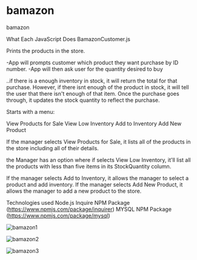 # bamazon
bamazon 

What Each JavaScript Does BamazonCustomer.js

Prints the products in the store.

-App will prompts customer which product they want purchase by ID number.
-App will then ask user for the quantity desired to buy

..if there is a enough inventory in stock, it will return the total for that purchase. However, if there isnt enough of the product in stock, it will tell the user that there isn't enough of that item. Once the purchase goes through, it updates the stock quantity to reflect the purchase. 

Starts with a menu:

View Products for Sale View Low Inventory Add to Inventory Add New Product

If the manager selects View Products for Sale, it lists all of the products in the store including all of their details.

the Manager has an option where if selects View Low Inventory, it'll list all the products with less than five items in its StockQuantity column.

If the manager selects Add to Inventory, it allows the manager to select a product and add inventory.
If the manager selects Add New Product, it allows the manager to add a new product to the store.

Technologies used Node.js Inquire NPM Package (https://www.npmjs.com/package/inquirer) MYSQL NPM Package (https://www.npmjs.com/package/mysql)



![bamazon1](https://user-images.githubusercontent.com/53847773/74088380-04723500-4a64-11ea-867a-561cbb2cb9a4.JPG)

![bamazon2](https://user-images.githubusercontent.com/53847773/74088382-0b00ac80-4a64-11ea-85f2-966502fc862c.JPG)

![bamazon3](https://user-images.githubusercontent.com/53847773/74088383-0b994300-4a64-11ea-8ce5-cb94228fcc88.JPG)
